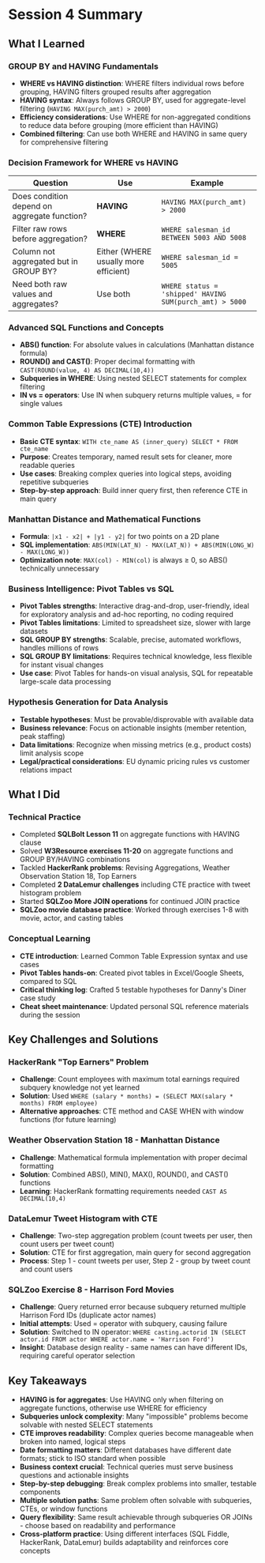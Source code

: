 # Session 4 Summary

## What I Learned

### GROUP BY and HAVING Fundamentals
- **WHERE vs HAVING distinction**: WHERE filters individual rows before grouping, HAVING filters grouped results after aggregation
- **HAVING syntax**: Always follows GROUP BY, used for aggregate-level filtering (`HAVING MAX(purch_amt) > 2000`)
- **Efficiency considerations**: Use WHERE for non-aggregated conditions to reduce data before grouping (more efficient than HAVING)
- **Combined filtering**: Can use both WHERE and HAVING in same query for comprehensive filtering

### Decision Framework for WHERE vs HAVING
| **Question** | **Use** | **Example** |
|-------------|---------|-------------|
| Does condition depend on aggregate function? | **HAVING** | `HAVING MAX(purch_amt) > 2000` |
| Filter raw rows before aggregation? | **WHERE** | `WHERE salesman_id BETWEEN 5003 AND 5008` |
| Column not aggregated but in GROUP BY? | Either (WHERE usually more efficient) | `WHERE salesman_id = 5005` |
| Need both raw values and aggregates? | Use both | `WHERE status = 'shipped' HAVING SUM(purch_amt) > 5000` |

### Advanced SQL Functions and Concepts
- **ABS() function**: For absolute values in calculations (Manhattan distance formula)
- **ROUND() and CAST()**: Proper decimal formatting with `CAST(ROUND(value, 4) AS DECIMAL(10,4))`
- **Subqueries in WHERE**: Using nested SELECT statements for complex filtering
- **IN vs = operators**: Use IN when subquery returns multiple values, = for single values

### Common Table Expressions (CTE) Introduction
- **Basic CTE syntax**: `WITH cte_name AS (inner_query) SELECT * FROM cte_name`
- **Purpose**: Creates temporary, named result sets for cleaner, more readable queries
- **Use cases**: Breaking complex queries into logical steps, avoiding repetitive subqueries
- **Step-by-step approach**: Build inner query first, then reference CTE in main query

### Manhattan Distance and Mathematical Functions
- **Formula**: `|x1 - x2| + |y1 - y2|` for two points on a 2D plane
- **SQL implementation**: `ABS(MIN(LAT_N) - MAX(LAT_N)) + ABS(MIN(LONG_W) - MAX(LONG_W))`
- **Optimization note**: `MAX(col) - MIN(col)` is always ≥ 0, so ABS() technically unnecessary

### Business Intelligence: Pivot Tables vs SQL
- **Pivot Tables strengths**: Interactive drag-and-drop, user-friendly, ideal for exploratory analysis and ad-hoc reporting, no coding required
- **Pivot Tables limitations**: Limited to spreadsheet size, slower with large datasets
- **SQL GROUP BY strengths**: Scalable, precise, automated workflows, handles millions of rows
- **SQL GROUP BY limitations**: Requires technical knowledge, less flexible for instant visual changes
- **Use case**: Pivot Tables for hands-on visual analysis, SQL for repeatable large-scale data processing

### Hypothesis Generation for Data Analysis
- **Testable hypotheses**: Must be provable/disprovable with available data
- **Business relevance**: Focus on actionable insights (member retention, peak staffing)
- **Data limitations**: Recognize when missing metrics (e.g., product costs) limit analysis scope
- **Legal/practical considerations**: EU dynamic pricing rules vs customer relations impact

## What I Did

### Technical Practice
- Completed **SQLBolt Lesson 11** on aggregate functions with HAVING clause
- Solved **W3Resource exercises 11-20** on aggregate functions and GROUP BY/HAVING combinations
- Tackled **HackerRank problems**: Revising Aggregations, Weather Observation Station 18, Top Earners
- Completed **2 DataLemur challenges** including CTE practice with tweet histogram problem
- Started **SQLZoo More JOIN operations** for continued JOIN practice
- **SQLZoo movie database practice**: Worked through exercises 1-8 with movie, actor, and casting tables

### Conceptual Learning
- **CTE introduction**: Learned Common Table Expression syntax and use cases
- **Pivot Tables hands-on**: Created pivot tables in Excel/Google Sheets, compared to SQL
- **Critical thinking log**: Crafted 5 testable hypotheses for Danny's Diner case study
- **Cheat sheet maintenance**: Updated personal SQL reference materials during the session

## Key Challenges and Solutions

### HackerRank "Top Earners" Problem
- **Challenge**: Count employees with maximum total earnings required subquery knowledge not yet learned
- **Solution**: Used `WHERE (salary * months) = (SELECT MAX(salary * months) FROM employee)`
- **Alternative approaches**: CTE method and CASE WHEN with window functions (for future learning)

### Weather Observation Station 18 - Manhattan Distance
- **Challenge**: Mathematical formula implementation with proper decimal formatting
- **Solution**: Combined ABS(), MIN(), MAX(), ROUND(), and CAST() functions
- **Learning**: HackerRank formatting requirements needed `CAST AS DECIMAL(10,4)`

### DataLemur Tweet Histogram with CTE
- **Challenge**: Two-step aggregation problem (count tweets per user, then count users per tweet count)
- **Solution**: CTE for first aggregation, main query for second aggregation
- **Process**: Step 1 - count tweets per user, Step 2 - group by tweet count and count users

### SQLZoo Exercise 8 - Harrison Ford Movies
- **Challenge**: Query returned error because subquery returned multiple Harrison Ford IDs (duplicate actor names)
- **Initial attempts**: Used = operator with subquery, causing failure
- **Solution**: Switched to IN operator: `WHERE casting.actorid IN (SELECT actor.id FROM actor WHERE actor.name = 'Harrison Ford')`
- **Insight**: Database design reality - same names can have different IDs, requiring careful operator selection

## Key Takeaways
- **HAVING is for aggregates**: Use HAVING only when filtering on aggregate functions, otherwise use WHERE for efficiency
- **Subqueries unlock complexity**: Many "impossible" problems become solvable with nested SELECT statements
- **CTE improves readability**: Complex queries become manageable when broken into named, logical steps
- **Date formatting matters**: Different databases have different date formats; stick to ISO standard when possible
- **Business context crucial**: Technical queries must serve business questions and actionable insights
- **Step-by-step debugging**: Break complex problems into smaller, testable components
- **Multiple solution paths**: Same problem often solvable with subqueries, CTEs, or window functions
- **Query flexibility**: Same result achievable through subqueries OR JOINs - choose based on readability and performance
- **Cross-platform practice**: Using different interfaces (SQL Fiddle, HackerRank, DataLemur) builds adaptability and reinforces core concepts
```